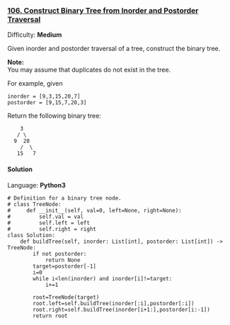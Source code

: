 ### [106\. Construct Binary Tree from Inorder and Postorder Traversal](https://leetcode.com/problems/construct-binary-tree-from-inorder-and-postorder-traversal/)

Difficulty: **Medium**


Given inorder and postorder traversal of a tree, construct the binary tree.

**Note:**  
You may assume that duplicates do not exist in the tree.

For example, given

```
inorder = [9,3,15,20,7]
postorder = [9,15,7,20,3]
```

Return the following binary tree:

```
    3
   / \
  9  20
    /  \
   15   7
```


#### Solution

Language: **Python3**

```python3
# Definition for a binary tree node.
# class TreeNode:
#     def __init__(self, val=0, left=None, right=None):
#         self.val = val
#         self.left = left
#         self.right = right
class Solution:
    def buildTree(self, inorder: List[int], postorder: List[int]) -> TreeNode:
        if not postorder:
            return None
        target=postorder[-1]
        i=0
        while i<len(inorder) and inorder[i]!=target:
            i+=1
        
        root=TreeNode(target)
        root.left=self.buildTree(inorder[:i],postorder[:i])
        root.right=self.buildTree(inorder[i+1:],postorder[i:-1])
        return root
```